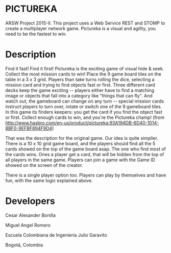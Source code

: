 PICTUREKA
===========================================================================
ARSW Project 2015-II. This project uses a Web Service REST and STOMP to create a multiplayer network game. Pictureka is a visual and agility, you need to be the fastest to win.

Description
=======
Find it fast!  Find it first!  Pictureka is the exciting game of visual hide & seek.  Collect the most mission cards to win! Place the 9 game board tiles on the table in a 3 x 3 grid.  Players than take turns rolling the dice, selecting a mission card and trying to find objects fast or first.  Three different card decks keep the game exciting -- players either have to find a matching image or objects that fall into a category like "things that can fly".  And watch out, the gameboard can change on any turn -- special mission cards instruct players to turn over, rotate or switch one of the 9 gameboard tiles.  In this game its finders keepers: you get the card if you find the object fast or first.  Collect enough cards to win, and you're the Pictureka champ!
(from http://www.hasbro.com/en-us/product/pictureka:93A194DB-6D40-1014-8BF0-9EFBF894F9D4)

That was the description for the original game. Our idea is quite simplier. There is a 10 x 10 grid game board, and the players should find all the 5 cards showed on the top of the game board asap. The one who find most of the cards wins. Ones a player get a card, that will be hidden from the top of all players in the same game. Players can join a game with the Game ID showed on the screen of the creator.

There is a single player option too. Players can play by themselves and have fun, with the same logic explained above.

Developers
=======
Cesar Alexander Bonilla

Miguel Angel Romero

Escuela Colombiana de Ingeniería Julio Garavito

Bogotá, Colombia
